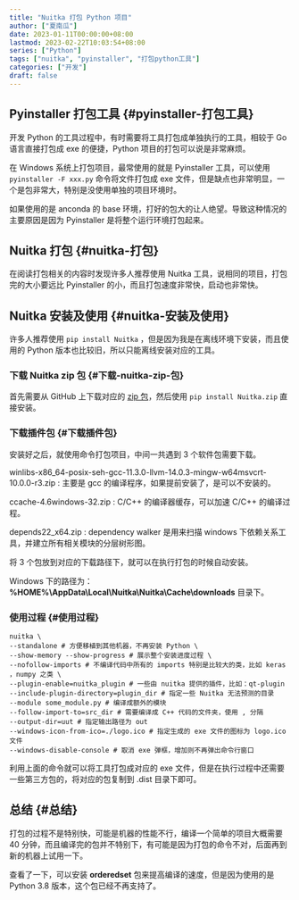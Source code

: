 ```yaml
---
title: "Nuitka 打包 Python 项目"
author: ["夏南瓜"]
date: 2023-01-11T00:00:00+08:00
lastmod: 2023-02-22T10:03:54+08:00
series: ["Python"]
tags: ["nuitka", "pyinstaller", "打包python工具"]
categories: ["开发"]
draft: false
---
```


## Pyinstaller 打包工具 {#pyinstaller-打包工具}

开发 Python 的工具过程中，有时需要将工具打包成单独执行的工具，相较于 Go 语言直接打包成 exe 的便捷，Python 项目的打包可以说是非常麻烦。

在 Windows 系统上打包项目，最常使用的就是 Pyinstaller 工具，可以使用 `pyinstaller -F xxx.py` 命令将文件打包成 exe 文件，但是缺点也非常明显，一个是包非常大，特别是没使用单独的项目环境时。

如果使用的是 anconda 的 base 环境，打好的包大的让人绝望。导致这种情况的主要原因是因为 Pyinstaller 是将整个运行环境打包起来。


## Nuitka 打包 {#nuitka-打包}

在阅读打包相关的内容时发现许多人推荐使用 Nuitka 工具，说相同的项目，打包完的大小要远比 Pyinstaller 的小，而且打包速度非常快，启动也非常快。


## Nuitka 安装及使用 {#nuitka-安装及使用}

许多人推荐使用 `pip install Nuitka` ，但是因为我是在离线环境下安装，而且使用的 Python 版本也比较旧，所以只能离线安装对应的工具。


### 下载 Nuitka zip 包 {#下载-nuitka-zip-包}

首先需要从 GitHub 上下载对应的 [zip 包](https://github.com/Nuitka/Nuitka)，然后使用 `pip install Nuitka.zip` 直接安装。


### 下载插件包 {#下载插件包}

安装好之后，就使用命令打包项目，中间一共遇到 3 个软件包需要下载。

winlibs-x86_64-posix-seh-gcc-11.3.0-llvm-14.0.3-mingw-w64msvcrt-10.0.0-r3.zip
: 主要是 gcc 的编译程序，如果提前安装了，是可以不安装的。

ccache-4.6windows-32.zip
: C/C++ 的编译器缓存，可以加速 C/C++ 的编译过程。

depends22_x64.zip
: dependency walker 是用来扫描 windows 下依赖关系工具，并建立所有相关模块的分层树形图。

将 3 个包放到对应的下载路径下，就可以在执行打包的时候自动安装。

Windows 下的路径为： **%HOME%\AppData\Local\Nuitka\Nuitka\Cache\downloads** 目录下。


### 使用过程 {#使用过程}

```shell
nuitka \
--standalone # 方便移植到其他机器，不再安装 Python \
--show-memory --show-progress # 展示整个安装进度过程 \
--nofollow-imports # 不编译代码中所有的 imports 特别是比较大的类，比如 keras ，numpy 之类 \
--plugin-enable=nuitka_plugin # 一些由 nuitka 提供的插件，比如：qt-plugin
--include-plugin-directory=plugin_dir # 指定一些 Nuitka 无法预测的目录
--module some_module.py # 编译成额外的模块
--follow-import-to=src_dir # 需要编译成 C++ 代码的文件夹，使用 , 分隔
--output-dir=uut # 指定输出路径为 out
--windows-icon-from-ico=./logo.ico # 指定生成的 exe 文件的图标为 logo.ico 文件
--windows-disable-console # 取消 exe 弹框，增加则不再弹出命令行窗口
```

利用上面的命令就可以将工具打包成对应的 exe 文件，但是在执行过程中还需要一些第三方包的，将对应的包复制到 .dist 目录下即可。


## 总结 {#总结}

打包的过程不是特别快，可能是机器的性能不行，编译一个简单的项目大概需要 40 分钟，而且编译完的包并不特别下，有可能是因为打包的命令不对，后面再到新的机器上试用一下。

查看了一下，可以安装 **orderedset** 包来提高编译的速度，但是因为使用的是 Python 3.8 版本，这个包已经不再支持了。

